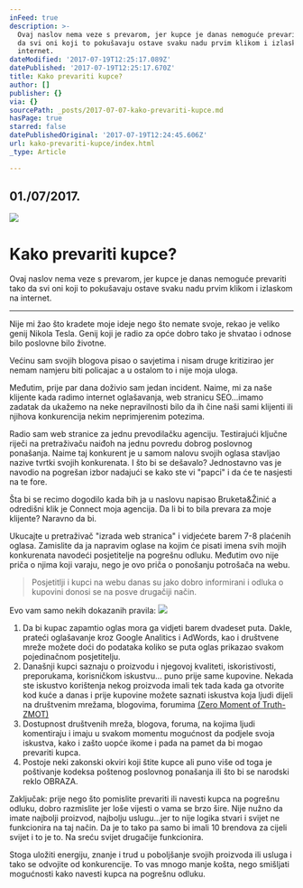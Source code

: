 ```yaml
---
inFeed: true
description: >-
  Ovaj naslov nema veze s prevarom, jer kupce je danas nemoguće prevariti tako
  da svi oni koji to pokušavaju ostave svaku nadu prvim klikom i izlaskom na
  internet.
dateModified: '2017-07-19T12:25:17.089Z'
datePublished: '2017-07-19T12:25:17.670Z'
title: Kako prevariti kupce?
author: []
publisher: {}
via: {}
sourcePath: _posts/2017-07-07-kako-prevariti-kupce.md
hasPage: true
starred: false
datePublishedOriginal: '2017-07-19T12:24:45.606Z'
url: kako-prevariti-kupce/index.html
_type: Article

---
```

## 01./07/2017\.
![](https://imgflo.herokuapp.com/graph/2b2431f8e7ba7b0/d39d86d35acdac23e38dd42166b30f4f/croprotate.png?cropheight=1131&cropwidth=1607&degrees=0&input=https%3A%2F%2Fthe-grid-user-content.s3-us-west-2.amazonaws.com%2F1fd4f380-1376-423a-acf9-fb1ae8519b5c.png&x=45&y=0)

# Kako prevariti kupce?

Ovaj naslov nema veze s prevarom, jer kupce je danas nemoguće prevariti tako da svi oni koji to pokušavaju ostave svaku nadu prvim klikom i izlaskom na internet.

---

Nije mi žao što kradete moje ideje nego što nemate svoje, rekao je veliko genij Nikola Tesla. Genij koji je radio za opće dobro tako je shvatao i odnose bilo poslovne bilo životne.

Većinu sam svojih blogova pisao o savjetima i nisam druge kritizirao jer nemam namjeru biti policajac a u ostalom to i nije moja uloga.

Međutim, prije par dana doživio sam jedan incident. Naime, mi za naše klijente kada radimo internet oglašavanja, web stranicu SEO...imamo zadatak da ukažemo na neke nepravilnosti bilo da ih čine naši sami klijenti ili njihova konkurencija nekim neprimjerenim potezima.

Radio sam web stranice za jednu prevodilačku agenciju. Testirajući ključne riječi na pretraživaču naiđoh na jednu povredu dobrog poslovnog ponašanja. Naime taj konkurent je u samom nalovu svojih oglasa stavljao nazive tvrtki svojih konkurenata. I što bi se dešavalo? Jednostavno vas je navodio na pogrešan izbor nadajući se kako ste vi "papci" i da će te nasjesti na te fore.

Šta bi se recimo dogodilo kada bih ja u naslovu napisao Bruketa&Žinić a odredišni klik je Connect moja agencija. Da li bi to bila prevara za moje klijente? Naravno da bi.

Ukucajte u pretraživač "izrada web stranica" i vidjećete barem 7-8 plaćenih oglasa. Zamislite da ja napravim oglase na kojim će pisati imena svih mojih konkurenata navodeći posjetitelje na pogrešnu odluku. Međutim ovo nije priča o njima koji varaju, nego je ovo priča o ponošanju potrošača na webu.

> Posjetitlji i kupci na webu danas su jako dobro informirani i odluka o kupovini donosi se na posve drugačiji način. 

Evo vam samo nekih dokazanih pravila:
![](https://the-grid-user-content.s3-us-west-2.amazonaws.com/c8c44033-7470-4f7a-a8cc-63520e0a3952.jpg)

1. Da bi kupac zapamtio oglas mora ga vidjeti barem dvadeset puta. Dakle, prateći oglašavanje kroz Google Analitics i AdWords, kao i društvene mreže možete doći do podataka koliko se puta oglas prikazao svakom pojedinačnom posjetitelju.
2. Današnji kupci saznaju o proizvodu i njegovoj kvaliteti, iskoristivosti, preporukama, korisničkom iskustvu... puno prije same kupovine. Nekada ste iskustvo korištenja nekog proizvoda imali tek tada kada ga otvorite kod kuće a danas i prije kupovine možete saznati iskustva koja ljudi dijeli na društvenim mrežama, blogovima, forumima [(Zero Moment of Truth-ZMOT)][0]
3. Dostupnost društvenih mreža, blogova, foruma, na kojima ljudi komentiraju i imaju u svakom momentu mogućnost da podjele svoja iskustva, kako i zašto uopće ikome i pada na pamet da bi mogao prevariti kupca.
4. Postoje neki zakonski okviri koji štite kupce ali puno više od toga je poštivanje kodeksa poštenog poslovnog ponašanja ili što bi se narodski reklo OBRAZA.

Zaključak: prije nego što pomislite prevariti ili navesti kupca na pogrešnu odluku, dobro razmislite jer loše vijesti o vama se brzo šire. Nije nužno da imate najbolji proizvod, najbolju uslugu...jer to nije logika stvari i svijet ne funkcionira na taj način. Da je to tako pa samo bi imali 10 brendova za cijeli svijet i to je to. Na sreću svijet drugačije funkcionira.

Stoga uložiti energiju, znanje i trud u poboljšanje svojih proizvoda ili usluga i tako se odvojite od konkurencije. To vas mnogo manje košta, nego smišljati mogućnosti kako navesti kupca na pogrešnu odluku. 

[0]: https://youtu.be/UmM9qfzfzhw